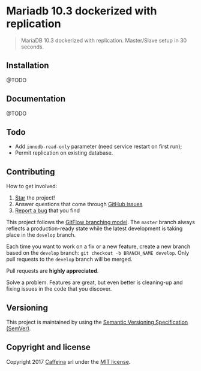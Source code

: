 # Mariadb 10.3 dockerized with replication

> MariaDB 10.3 dockerized with replication. Master/Slave setup in 30 seconds.


## Installation

@TODO


## Documentation

@TODO


## Todo

- Add `innodb-read-only` parameter (need service restart on first run);
- Permit replication on existing database.


## Contributing

How to get involved:

1. [Star](https://github.com/gadiener/docker-mariadb-replication/stargazers) the project!
2. Answer questions that come through [GitHub issues](https://github.com/gadiener/docker-mariadb-replication/issues?state=open)
3. [Report a bug](https://github.com/gadiener/docker-mariadb-replication/issues/new) that you find

This project follows the [GitFlow branching model](http://nvie.com/posts/a-successful-git-branching-model). The ```master``` branch always reflects a production-ready state while the latest development is taking place in the ```develop``` branch.

Each time you want to work on a fix or a new feature, create a new branch based on the ```develop``` branch: ```git checkout -b BRANCH_NAME develop```. Only pull requests to the ```develop``` branch will be merged.

Pull requests are **highly appreciated**.

Solve a problem. Features are great, but even better is cleaning-up and fixing issues in the code that you discover.


## Versioning

This project is maintained by using the [Semantic Versioning Specification (SemVer)](http://semver.org).


## Copyright and license

Copyright 2017 [Caffeina](http://caffeina.com) srl under the [MIT license](LICENSE.md).